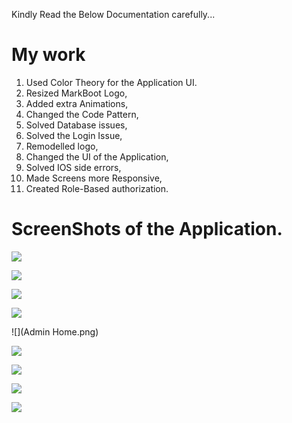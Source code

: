 Kindly Read the Below Documentation carefully...

# My work

1. Used Color Theory for the Application UI.  
2. Resized MarkBoot Logo,  
3. Added extra Animations,  
4. Changed the Code Pattern,  
5. Solved Database issues,  
6. Solved the Login Issue,  
7. Remodelled logo,  
8. Changed the UI of the Application,  
9. Solved IOS side errors,  
10. Made Screens more Responsive,  
11. Created Role-Based authorization.  

# ScreenShots of the Application. 
![](Screen1.png)

![](Screen2.png)

![](Screen3.png)

![](Screen4.png)

![](Admin Home.png)

![](Admin_01.png)

![](Admin_02.png)

![](moneyReq.png)

![](Role-Based_auth.png)


